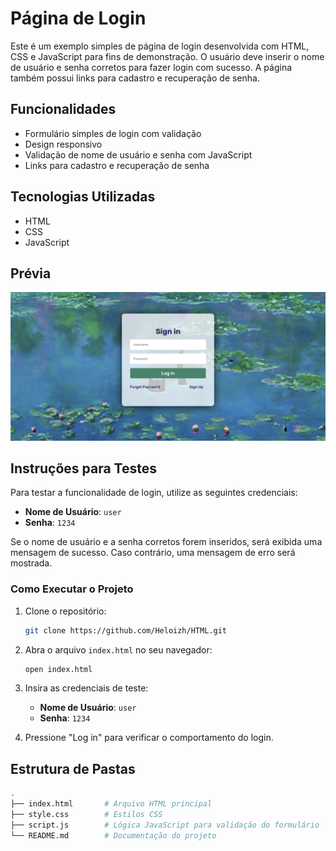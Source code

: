 # Página de Login

Este é um exemplo simples de página de login desenvolvida com HTML, CSS e JavaScript para fins de demonstração. O usuário deve inserir o nome de usuário e senha corretos para fazer login com sucesso. A página também possui links para cadastro e recuperação de senha.

## Funcionalidades

- Formulário simples de login com validação
- Design responsivo
- Validação de nome de usuário e senha com JavaScript
- Links para cadastro e recuperação de senha

## Tecnologias Utilizadas

- HTML
- CSS
- JavaScript

## Prévia

![Prévia da Página de Login](./Logins/Login(1)/image.png)

## Instruções para Testes

Para testar a funcionalidade de login, utilize as seguintes credenciais:

- **Nome de Usuário**: `user`
- **Senha**: `1234`

Se o nome de usuário e a senha corretos forem inseridos, será exibida uma mensagem de sucesso. Caso contrário, uma mensagem de erro será mostrada.

### Como Executar o Projeto

1. Clone o repositório:
    ```bash
    git clone https://github.com/Heloizh/HTML.git
    ```

2. Abra o arquivo `index.html` no seu navegador:
    ```bash
    open index.html
    ```

3. Insira as credenciais de teste:
   - **Nome de Usuário**: `user`
   - **Senha**: `1234`

4. Pressione "Log in" para verificar o comportamento do login.

## Estrutura de Pastas

```bash
.
├── index.html       # Arquivo HTML principal
├── style.css        # Estilos CSS
├── script.js        # Lógica JavaScript para validação do formulário
└── README.md        # Documentação do projeto
